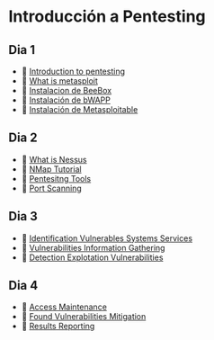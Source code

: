 # Introducción a Pentesting

## Dia 1

- 📗 [Introduction to pentesting](./introduction-pentesting.es.md)
- 📗 [What is metasploit](./what-is-metasploit.es.md)
- 🧪 [Instalacion de BeeBox](./labs/beebox-installation-configuration.md)
- 🧪 [Instalación de bWAPP](./labs/bwapp-installation-configuration-tutorial.es.md)
- 🧪 [Instalación de Metasploitable](./labs/metasploitable.es.md)


## Dia 2

- 📗 [What is Nessus](./what-is-nessus.md)
- 📗 [NMap Tutorial](./nmap-tutorial.md)
- 📗 [Pentesitng Tools](./pentesting-tools.es.md)
- 📗 [Port Scanning](./port-scanning.es.md)

## Dia 3

- 📗 [Identification Vulnerables Systems Services](./identification-vulnerables-systems-services.es.md)
- 📗 [Vulnerabilities Information Gathering](./vulnerabilities-information-gathering.es.md)
- 📗 [Detection Explotation Vulnerabilities](./detection-explotation-vulnerabilities.es.md)

## Dia 4

- 📗 [Access Maintenance](./access-maintenance.es.md)
- 📗 [Found Vulnerabilities Mitigation](./found-vulnerabilities-mitigation.es.md)
- 📗 [Results Reporting](./results-reporting.es.md)
